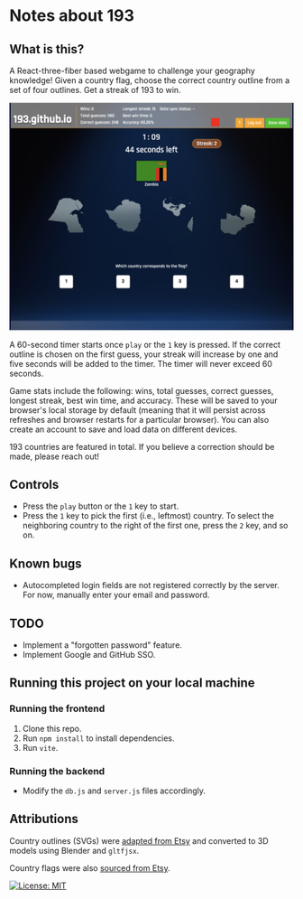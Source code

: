 # Notes about 193

## What is this?

A React-three-fiber based webgame to challenge your geography knowledge! Given a 
country flag, choose the correct country outline from a set of four outlines. Get a streak of 193 to win.

![193 game thumbnail](src/assets/193-thumbnail.png)

A 60-second timer starts once ``play`` or the ``1`` key is pressed. If the correct outline is chosen on the first guess, your streak will increase by one and five seconds will be added to the timer. The timer will never exceed 60 seconds. 

Game stats include the following: wins, total guesses, correct guesses,
longest streak, best win time, and accuracy. These will be saved to your
browser's local storage by default (meaning that it will persist across
refreshes and browser restarts for a particular browser). You can also create
an account to save and load data on different devices.

193 countries are featured in total. If you believe a correction should be made, please reach out!

## Controls

- Press the ``play`` button or the ``1`` key to start. 
- Press the ``1`` key to pick the first (i.e., leftmost) country. To select the neighboring country to the right of the first one, press the ``2`` key, and so on.

## Known bugs

- Autocompleted login fields are not registered correctly by the server. For now, manually enter your email and password.

## TODO

- Implement a "forgotten password" feature.
- Implement Google and GitHub SSO.

## Running this project on your local machine

### Running the frontend

1. Clone this repo.
2. Run ```npm install``` to install dependencies.
3. Run ```vite```.

### Running the backend

- Modify the ```db.js``` and ```server.js``` files accordingly. 

## Attributions

Country outlines (SVGs) were [adapted from Etsy](https://www.etsy.com/listing/1174609901/individual-world-countries-maps-svg) and converted to 3D models using Blender and ``gltfjsx``.

Country flags were also [sourced from Etsy](https://www.etsy.com/listing/1031888560/world-country-flags-svg-countries-flag?click_key=c3999de33423f70003e07de1ea496f59c391c6c5%3A1031888560&click_sum=78fbd197&ref=shop_home_feat_2&pro=1&sts=1).

 [![License: MIT](https://img.shields.io/badge/License-MIT-yellow.svg)](https://opensource.org/licenses/MIT)
